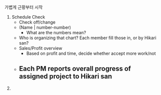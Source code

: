가볍게 근황부터 시작

1. Schedule Check
	- Check off/change
	- (Name | number-number)
		- What are the numbers mean?
	- Who is organizing that chart? Each member fill those in, or by Hikari san?
	- Sales/Profit overview
		- Based on profit and time, decide whether accept more work/not
	- Each PM reports overall progress of assigned project to Hikari san
		- 
1. 
